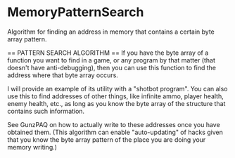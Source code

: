 MemoryPatternSearch
===================

Algorithm for finding an address in memory that contains a certain byte array pattern.

== PATTERN SEARCH ALGORITHM ==
If you have the byte array of a function you want to find in a game,
or any program by that matter (that doesn't have anti-debugging),
then you can use this function to find the address where that byte array occurs.

I will provide an example of its utility with a "shotbot program".
You can also use this to find addresses of other things, like infinite ammo, player health, enemy health, etc.,
as long as you know the byte array of the structure that contains such information.

See GunzPAQ on how to actually write to these addresses once you have obtained them.
(This algorithm can enable "auto-updating" of hacks given that you know the byte array pattern of the place you are doing your memory writing.)
